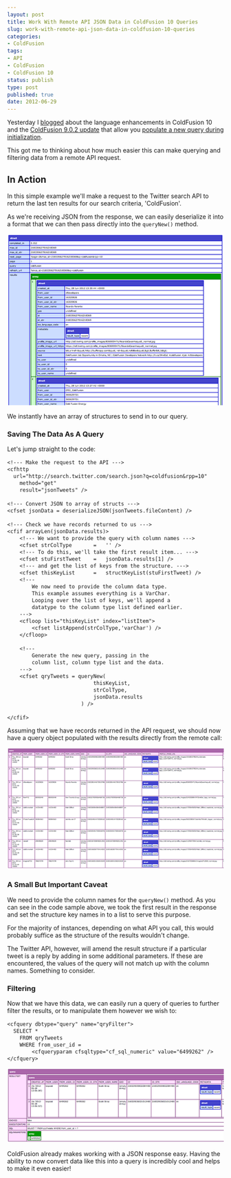 ```yaml
---
layout: post
title: Work With Remote API JSON Data in ColdFusion 10 Queries
slug: work-with-remote-api-json-data-in-coldfusion-10-queries
categories:
- ColdFusion
tags:
- API
- ColdFusion
- ColdFusion 10
status: publish
type: post
published: true
date: 2012-06-29
---
```

<p>Yesterday I <a title="Initializing A New Query With Data in ColdFusion 10" href="http://www.mattgifford.co.uk/initializing-a-new-query-with-data-in-coldfusion-10">blogged</a> about the language enhancements in ColdFusion 10 and the <a title="http://helpx.adobe.com/coldfusion/release-note/coldfusion-9-0-update-2.html" href="http://helpx.adobe.com/coldfusion/release-note/coldfusion-9-0-update-2.html" target="_blank">ColdFusion 9.0.2 update</a> that allow you <a title="Initializing A New Query With Data in ColdFusion 10" href="http://www.mattgifford.co.uk/initializing-a-new-query-with-data-in-coldfusion-10">populate a new query during initialization</a>.</p>
<p>This got me to thinking about how much easier this can make querying and filtering data from a remote API request.</p>
<h2>In Action</h2>
<p>In this simple example we'll make a request to the Twitter search API to return the last ten results for our search criteria, 'ColdFusion'.</p>
<p>As we're receiving JSON from the response, we can easily deserialize it into a format that we can then pass directly into the <code>queryNew()</code> method.</p>
<p><img title="The JSON response is perfectly suited to pass directly in to the queryNew method" alt="The JSON response is perfectly suited to pass directly in to the queryNew method" src="/assets/uploads/2012/06/json_response.png" /></p>
<p>We instantly have an array of structures to send in to our query.</p>
<h3>Saving The Data As A Query</h3>
<p>Let's jump straight to the code:</p>

```
<!--- Make the request to the API --->
<cfhttp
  url="http://search.twitter.com/search.json?q=coldfusion&rpp=10"
	method="get"
	result="jsonTweets" />

<!--- Convert JSON to array of structs --->
<cfset jsonData = deserializeJSON(jsonTweets.fileContent) />

<!--- Check we have records returned to us --->
<cfif arrayLen(jsonData.results)>
	<!--- We want to provide the query with column names --->
	<cfset strColType		=	'' />
	<!--- To do this, we'll take the first result item... --->
	<cfset stuFirstTweet 	= 	jsonData.results[1] />
	<!--- and get the list of keys from the structure. --->
	<cfset thisKeyList 		= 	structKeyList(stuFirstTweet) />
	<!---
		We now need to provide the column data type.
		This example assumes everything is a VarChar.
		Looping over the list of keys, we'll append a
		datatype to the column type list defined earlier.
	--->
	<cfloop list="thisKeyList" index="listItem">
		<cfset listAppend(strColType,'varChar') />
	</cfloop>

	<!---
		Generate the new query, passing in the  
		column list, column type list and the data.
	--->
	<cfset qryTweets = queryNew(
							thisKeyList,
							strColType,
							jsonData.results
						) />

</cfif>
```

<p>Assuming that we have records returned in the API request, we should now have a query object populated with the results directly from the remote call:</p>
<p><img title="ColdFusion 10 populating a new query with data directly from a remote API request" alt="ColdFusion 10 populating a new query with data directly from a remote API request" src="/assets/uploads/2012/06/initial_query_populated.png" /></p>
<h3>A Small But Important Caveat</h3>
<p>We need to provide the column names for the <code>queryNew()</code> method. As you can see in the code sample above, we took the first result in the response and set the structure key names in to a list to serve this purpose.</p>
<p>For the majority of instances, depending on what API you call, this would probably suffice as the structure of the results wouldn't change.</p>
<p>The Twitter API, however, will amend the result structure if a particular tweet is a reply by adding in some additional parameters. If these are encountered, the values of the query will not match up with the column names. Something to consider.</p>
<h3>Filtering</h3>
<p>Now that we have this data, we can easily run a query of queries to further filter the results, or to manipulate them however we wish to:</p>

```
<cfquery dbtype="query" name="qryFilter">
  SELECT *
	FROM qryTweets
	WHERE from_user_id =
        <cfqueryparam cfsqltype="cf_sql_numeric" value="6499262" />
</cfquery>
```

<p><img title="Filtering the populated query to refine results" alt="Filtering the populated query to refine results" src="/assets/uploads/2012/06/filtered_query.png" /></p>
<p>ColdFusion already makes working with a JSON response easy. Having the ability to now convert data like this into a query is incredibly cool and helps to make it even easier!</p>
